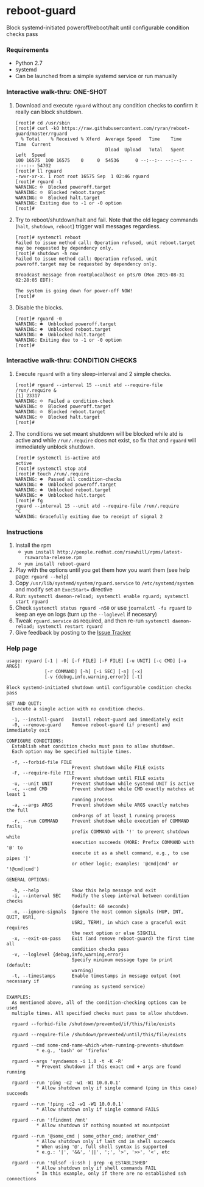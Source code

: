 # reboot-guard
Block systemd-initiated poweroff/reboot/halt until configurable condition checks pass


### Requirements

- Python 2.7
- systemd
- Can be launched from a simple systemd service or run manually


### Interactive walk-thru: ONE-SHOT

1. Download and execute `rguard` without any condition checks to confirm it really can block shutdown.

    ```
    [root]# cd /usr/sbin
    [root]# curl -kO https://raw.githubusercontent.com/ryran/reboot-guard/master/rguard
      % Total    % Received % Xferd  Average Speed   Time    Time     Time  Current
                                     Dload  Upload   Total   Spent    Left  Speed
    100 16575  100 16575    0     0  54536      0 --:--:-- --:--:-- --:--:-- 54702
    [root]# ll rguard
    -rwxr-xr-x. 1 root root 16575 Sep  1 02:46 rguard
    [root]# rguard -1
    WARNING: ☹  Blocked poweroff.target
    WARNING: ☹  Blocked reboot.target
    WARNING: ☹  Blocked halt.target
    WARNING: Exiting due to -1 or -0 option
    [root]# 
    ```

1. Try to reboot/shutdown/halt and fail. Note that the old legacy commands (`halt`, `shutdown`, `reboot`) trigger wall messages regardless.

    ```
    [root]# systemctl reboot
    Failed to issue method call: Operation refused, unit reboot.target may be requested by dependency only.
    [root]# shutdown -h now
    Failed to issue method call: Operation refused, unit poweroff.target may be requested by dependency only.

    Broadcast message from root@localhost on pts/0 (Mon 2015-08-31 02:28:05 EDT):

    The system is going down for power-off NOW!
    [root]#
    ```

1. Disable the blocks.

    ```
    [root]# rguard -0
    WARNING: ☻  Unblocked poweroff.target
    WARNING: ☻  Unblocked reboot.target
    WARNING: ☻  Unblocked halt.target
    WARNING: Exiting due to -1 or -0 option
    [root]# 
    ```

### Interactive walk-thru: CONDITION CHECKS

1. Execute `rguard` with a tiny sleep-interval and 2 simple checks.

    ```
    [root]# rguard --interval 15 --unit atd --require-file /run/.require &
    [1] 23317
    WARNING: ☹  Failed a condition-check
    WARNING: ☹  Blocked poweroff.target
    WARNING: ☹  Blocked reboot.target
    WARNING: ☹  Blocked halt.target
    [root]# 
    ```

1. The conditions we set meant shutdown will be blocked while atd is active and while `/run/.require` does not exist, so fix that and `rguard` will immediately unblock shutdown.

    ```
    [root]# systemctl is-active atd
    active
    [root]# systemctl stop atd
    [root]# touch /run/.require
    WARNING: ☻  Passed all condition-checks
    WARNING: ☻  Unblocked poweroff.target
    WARNING: ☻  Unblocked reboot.target
    WARNING: ☻  Unblocked halt.target
    [root]# fg
    rguard --interval 15 --unit atd --require-file /run/.require
    ^C
    WARNING: Gracefully exiting due to receipt of signal 2
    ```


### Instructions

1. Install the rpm
    - `yum install http://people.redhat.com/rsawhill/rpms/latest-rsawaroha-release.rpm`
    - `yum install reboot-guard`
1. Play with the options until you get them how you want them (see help page: `rguard --help`)
1. Copy `/usr/lib/systemd/system/rguard.service` to `/etc/systemd/system` and modify set an `ExecStart=` directive
1. Run: `systemctl daemon-reload; systemctl enable rguard; systemctl start rguard`
1. Check `systemctl status rguard -n50` or use `journalctl -fu rguard` to keep an eye on logs (turn up the `--loglevel` if necesary)
1. Tweak `rguard.service` as required, and then re-run `systemctl daemon-reload; systemctl restart rguard`
1. Give feedback by posting to the [Issue Tracker](https://github.com/ryran/reboot-guard/issues)


### Help page

```
usage: rguard [-1 | -0] [-f FILE] [-F FILE] [-u UNIT] [-c CMD] [-a ARGS]
              [-r COMMAND] [-h] [-i SEC] [-n] [-x]
              [-v {debug,info,warning,error}] [-t]

Block systemd-initiated shutdown until configurable condition checks pass

SET AND QUIT:
  Execute a single action with no condition checks.

  -1, --install-guard   Install reboot-guard and immediately exit
  -0, --remove-guard    Remove reboot-guard (if present) and immediately exit

CONFIGURE CONDITIONS:
  Establish what condition checks must pass to allow shutdown.
  Each option may be specified multiple times.

  -f, --forbid-file FILE
                        Prevent shutdown while FILE exists
  -F, --require-file FILE
                        Prevent shutdown until FILE exists
  -u, --unit UNIT       Prevent shutdown while systemd UNIT is active
  -c, --cmd CMD         Prevent shutdown while CMD exactly matches at least 1
                        running process
  -a, --args ARGS       Prevent shutdown while ARGS exactly matches the full
                        cmd+args of at least 1 running process
  -r, --run COMMAND     Prevent shutdown while execution of COMMAND fails;
                        prefix COMMAND with '!' to prevent shutdown while
                        execution succeeds (MORE: Prefix COMMAND with '@' to
                        execute it as a shell command, e.g., to use pipes '|'
                        or other logic; examples: '@cmd|cmd' or '!@cmd|cmd')

GENERAL OPTIONS:

  -h, --help            Show this help message and exit
  -i, --interval SEC    Modify the sleep interval between condition checks
                        (default: 60 seconds)
  -n, --ignore-signals  Ignore the most common signals (HUP, INT, QUIT, USR1,
                        USR2, TERM), in which case a graceful exit requires
                        the next option or else SIGKILL
  -x, --exit-on-pass    Exit (and remove reboot-guard) the first time all
                        condition checks pass
  -v, --loglevel {debug,info,warning,error}
                        Specify minimum message type to print (default:
                        warning)
  -t, --timestamps      Enable timestamps in message output (not necessary if
                        running as systemd service)

EXAMPLES:
  As mentioned above, all of the condition-checking options can be used
  multiple times. All specified checks must pass to allow shutdown.

  rguard --forbid-file /shutdown/prevented/if/this/file/exists

  rguard --require-file /shutdown/prevented/until/this/file/exists

  rguard --cmd some-cmd-name-which-when-running-prevents-shutdown
           * e.g., 'bash' or 'firefox'

  rguard --args 'syndaemon -i 1.0 -t -K -R'
           * Prevent shutdown if this exact cmd + args are found running

  rguard --run 'ping -c2 -w1 -W1 10.0.0.1'
           * Allow shutdown only if single command (ping in this case) succeeds

  rguard --run '!ping -c2 -w1 -W1 10.0.0.1'
           * Allow shutdown only if single command FAILS

  rguard --run '!findmnt /mnt'
           * Allow shutdown if nothing mounted at mountpoint

  rguard --run '@some_cmd | some_other_cmd; another_cmd'
           * Allow shutdown only if last cmd in shell succeeds
           * When using '@', full shell syntax is supported
           * e.g.: '|', '&&', '||', ';', '>', '>>', '<', etc

  rguard --run '!@lsof -i:ssh | grep -q ESTABLISHED'
           * Allow shutdown only if shell commands FAIL
           * In this example, only if there are no established ssh connections
```
